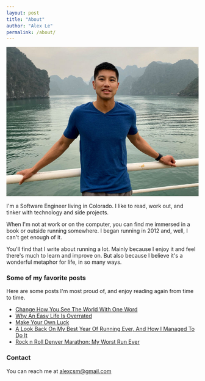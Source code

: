 ```yaml
---
layout: post
title: "About"
author: "Alex Le"
permalink: /about/
---
```


![alex le in halong bay](/assets/alex_le_halong_bay.jpg)

I'm a Software Engineer living in Colorado. I like to read, work out, and tinker with technology and side projects.

When I'm not at work or on the computer, you can find me immersed in a book or outside running somewhere. I began running in 2012 and, well, I can't get enough of it.

You'll find that I write about running a lot. Mainly because I enjoy it and feel there's much to learn and improve on. But also because I believe it's a wonderful metaphor for life, in so many ways.

<h3>Some of my favorite posts</h3>

Here are some posts I'm most proud of, and enjoy reading again from time to time.

- [Change How You See The World With One Word][1]
- [Why An Easy Life Is Overrated][2]
- [Make Your Own Luck][3]
- [A Look Back On My Best Year Of Running Ever, And How I Managed To Do It][4]
- [Rock n Roll Denver Marathon: My Worst Run Ever][5]

<h3>Contact</h3>

You can reach me at alexcsm@gmail.com

[1]: /change-one-word
[2]: /easy-life-overrated
[3]: /make-your-own-luck
[4]: /2017-running
[5]: /first-marathon
